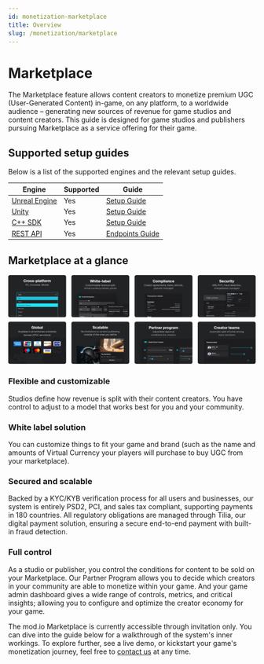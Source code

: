 ```yaml
---
id: monetization-marketplace
title: Overview
slug: /monetization/marketplace
---
```


# Marketplace

The Marketplace feature allows content creators to monetize premium UGC (User-Generated Content) in-game, on any platform, to a worldwide audience – generating new sources of revenue for game studios and content creators. This guide is designed for game studios and publishers pursuing Marketplace as a service offering for their game.

## Supported setup guides

Below is a list of the supported engines and the relevant setup guides.

| Engine    | Supported | Guide |
| -------- | ------- | ------- |
| [Unreal Engine](/unreal)  | Yes    | [Setup Guide](/unreal/marketplace)    |
| [Unity](/unity) | Yes     | [Setup Guide](/unity/marketplace)   |
| [C++ SDK](/cppsdk)   | Yes    | [Setup Guide](/cppsdk/marketplace)   |
| [REST API](/restapi/overview)  |  Yes  | [Endpoints Guide](/restapi/monetization) |

## Marketplace at a glance

![Marketplace Features](img/marketplace-features.png)

### Flexible and customizable

Studios define how revenue is split with their content creators. You have control to adjust to a model that works best for you and your community.

### White label solution

You can customize things to fit your game and brand (such as the name and amounts of Virtual Currency your players will purchase to buy UGC from your marketplace). 

### Secured and scalable 

Backed by a KYC/KYB verification process for all users and businesses, our system is entirely PSD2, PCI, and sales tax compliant, supporting payments in 180 countries. All regulatory obligations are managed through Tilia, our digital payment solution, ensuring a secure end-to-end payment with built-in fraud detection.

### Full control 

As a studio or publisher, you control the conditions for content to be sold on your Marketplace. Our Partner Program allows you to decide which creators in your community are able to monetize within your game. And your game admin dashboard gives a wide range of controls, metrics, and critical insights; allowing you to configure and optimize the creator economy for your game.

The mod.io Marketplace is currently accessible through invitation only. You can dive into the guide below for a walkthrough of the system's inner workings. To explore further, see a live demo, or kickstart your game's monetization journey, feel free to [contact us](/support/contacts) at any time.

